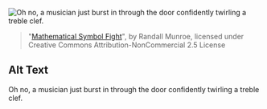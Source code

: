 ![Oh no, a musician just burst in through the door confidently twirling a treble clef.](https://imgs.xkcd.com/comics/mathematical_symbol_fight.png)
> "[Mathematical Symbol Fight](https://xkcd.com/2343/)", by Randall Munroe, licensed under Creative Commons Attribution-NonCommercial 2.5 License

## Alt Text
Oh no, a musician just burst in through the door confidently twirling a treble clef.
